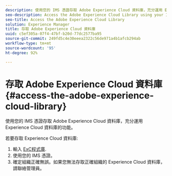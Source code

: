 ```yaml
---
description: 使用您的 IMS 憑證存取 Adobe Experience Cloud 資料庫，充分運用 Experience Cloud 資料庫的功能。
seo-description: Access the Adobe Experience Cloud Library using your IMS credentials to take advantage of the functionality the Experience Cloud Library has to offer.
seo-title: Access the Adobe Experience Cloud Library
solution: Experience Manager
title: 存取 Adobe Experience Cloud 資料庫
uuid: c5ef305a-07f4-47bf-b20d-77dc2577ba95
source-git-commit: 249fd5c4e30eeea2322c56de971a4b1afcb294ab
workflow-type: tm+mt
source-wordcount: '95'
ht-degree: 92%

---
```



# 存取 Adobe Experience Cloud 資料庫{#access-the-adobe-experience-cloud-library}

使用您的 IMS 憑證存取 Adobe Experience Cloud 資料庫，充分運用 Experience Cloud 資料庫的功能。

若要存取 Experience Cloud 資料庫:

1. 輸入 [ExC程式庫](https://experiencecloud.adobe.com/library).
1. 使用您的 IMS 憑證。
1. 確定組織正確無誤。如果您無法存取正確組織的 Experience Cloud 資料庫，請聯絡管理員。

